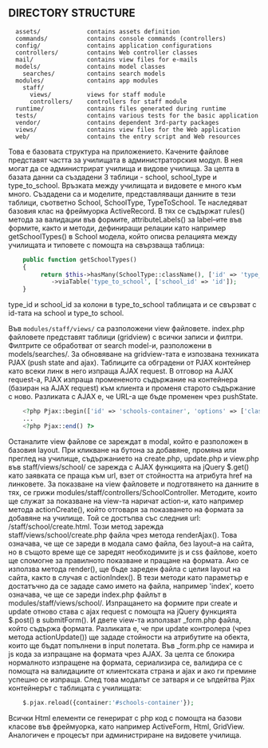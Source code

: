 DIRECTORY STRUCTURE
-------------------

      assets/             contains assets definition
      commands/           contains console commands (controllers)
      config/             contains application configurations
      controllers/        contains Web controller classes
      mail/               contains view files for e-mails
      models/             contains model classes
        searches/         contains search models
      modules/            contains app modules
        staff/
          views/          views for staff module
          controllers/    controllers for staff module
      runtime/            contains files generated during runtime
      tests/              contains various tests for the basic application
      vendor/             contains dependent 3rd-party packages
      views/              contains view files for the Web application
      web/                contains the entry script and Web resources


Това е базовата структура на приложението. Качените файлове представят частта за училищата в администраторския модул. 
В нея могат да се администрират училища и видове училища. За целта в базата данни са създадени 3 таблици - school, 
school_type и type_to_school. Връзката между училищата и видовете е много към много. Създадени са и моделите, представляващи
данните в тези таблици, съответно School, SchoolType, TypeToSchool. Те наследяват базовия клас на фреймуорка ActiveRecord. В тях
се съдържат rules() метода за валидации във формите, attributeLabels() за label–ите във формите, както и методи, дефиниращи релации
като например getSchoolTypes() в School модела, който описва релацията между училищата и типовете с помощта на свързваща таблица:
```php
    public function getSchoolTypes()
    {
         return $this->hasMany(SchoolType::className(), ['id' => 'type_id'])
            ->viaTable('type_to_school', ['school_id' => 'id']);
    }
``` 

type_id и school_id за колони в type_to_school таблицата и се свързват с id-тата на school и type_to school.	

Във `modules/staff/views/` са разположени view файловете. index.php файловете представят таблици (gridview) с всички записи и филтри. Филтрите се
обработват от search model-и, разположени в models/searches/. За обновяване на gridview-тата е изпозвана техниката PJAX (push state and ajax).
Таблиците са обградени от PJAX контейнер като всеки линк в него изпраща AJAX request. В отговор на AJAX request-а, PJAX изпраща промененото
съдържание на контейнера (базиран на AJAX request) към клиента и променя старото съдържание с ново. Разликата с AJAX е, че URL-а ще бъде 
променен чрез pushState.
```php
    <?php Pjax::begin(['id' => 'schools-container', 'options' => ['class' => 'pjax-wrapper']]) ?>
	...
    <?php Pjax::end() ?>
```

Останалите view файлове се зареждат в modal, който е разположен в базовия layout. При кликване на бутона за добавяне, промяна или преглед
на училище, съдържанието на create.php, update.php и view.php във staff/views/school/ се зарежда с AJAX функцията на jQuery $.get() като 
заявката се праща към url, взет от стойността на атрибута href на линковете. За показване на view файловете и подготвянето на данните в тях,
се грижи modules/staff/controllers/SchoolController. Методите, които ще служат за показване на view-та наричат action-и, като например метода 
actionCreate(), който отговаря за показването на формата за добавяне на училище. Той се достъпва със следния url: /staff/school/create.html. 
Този метод зарежда staff/views/school/create.php файла чрез метода renderAjax(). Това означава, че ще се зареди в модала само файла, без 
layout–а на сайта, но в същото време ще се заредят необходимите js и css файлове, което ще спомогне за правилното показване и пращане 
на формата. Ако се използва метода render(), ще бъде зареден файла с целия layout на сайта, както в случая с actionIndex(). В тези методи
като параметър е достатъчно да се зададе само името на файла, например 'index', което означава, че ще се зареди index.php файлът
в modules/staff/views/school/. 
Изпращането на формите при create и update отново става с ajax request с помощта на jQuery функцията $.post() в submitForm(). И двете view-та
използват _form.php файла, който съдържа формата. Разликата е, че при update контролера (чрез метода actionUpdate()) ще зададе стойности на 
атрибутите на обекта, които ще бъдат попълнени в input полетата. Във _form.php се намира и js кода за изпращане нa формата чрез AJAX. 
За целта се блокира нормалното изпращене на формата, сериализира се, валидира се с помощта на валидациите от клиентската страна и ajax
и ако ги премине успешно се изпраща. След това модалът се затваря и се ъпдейтва Pjax контейнерът с таблицата с училищата:
```php
	$.pjax.reload({container:'#schools-container'});
```
Всички Html елементи се генерират с php код с помощта на базови класове във фреймуорка, като например ActiveForm, Html, GridView. 
Аналогичен е процесът при администриране на видовете училища.

